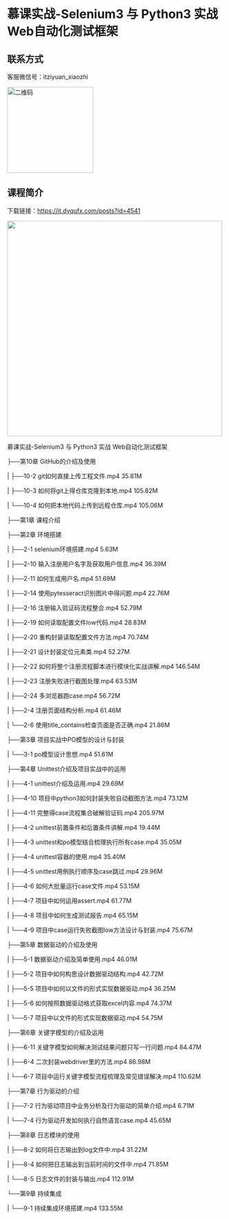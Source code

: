 # 慕课实战-Selenium3 与 Python3 实战 Web自动化测试框架

## 联系方式

客服微信号：itziyuan_xiaozhi

<img src="https://ziyuanyun.oss-cn-guangzhou.aliyuncs.com/common/20240614073449/666b82192834a.jpg" width="200" height="200" alt="二维码">

## 课程简介

下载链接：https://it.dyqufx.com/posts?id=4541

<img src="https://ziyuanyun.oss-cn-guangzhou.aliyuncs.com/yun/20241028073013/671ecd0525fb0.jpg" width="500" alt="">

  

 慕课实战-Selenium3 与 Python3 实战 Web自动化测试框架

 ├──第10章 GitHub的介绍及使用

 | ├──10-2 git如何直接上传工程文件.mp4 35.81M

 | ├──10-3 如何将git上得仓库克隆到本地.mp4 105.82M

 | └──10-4 如何把本地代码上传到远程仓库.mp4 105.06M

 ├──第1章 课程介绍

 ├──第2章 环境搭建

 | ├──2-1 selenium环境搭建.mp4 5.63M

 | ├──2-10 输入注册用户名字及获取用户信息.mp4 36.39M

 | ├──2-11 如何生成用户名.mp4 51.69M

 | ├──2-14 使用pytesseract识别图片中得问题.mp4 22.76M

 | ├──2-16 注册输入验证码流程整合.mp4 52.79M

 | ├──2-19 如何读取配置文件low代码.mp4 28.83M

 | ├──2-20 重构封装读取配置文件方法.mp4 70.74M

 | ├──2-21 设计封装定位元素类.mp4 52.27M

 | ├──2-22 如何将整个注册流程脚本进行模块化实战讲解.mp4 146.54M

 | ├──2-23 注册失败进行截图处理.mp4 63.53M

 | ├──2-24 多浏览器跑case.mp4 56.72M

 | ├──2-4 注册页面结构分析.mp4 61.46M

 | └──2-6 使用title_contains检查页面是否正确.mp4 21.86M

 ├──第3章 项目实战中PO模型的设计与封装

 | └──3-1 po模型设计思想.mp4 51.61M

 ├──第4章 Unittest介绍及项目实战中的运用

 | ├──4-1 unittest介绍及运用.mp4 29.69M

 | ├──4-10 项目中python3如何封装失败自动截图方法.mp4 73.12M

 | ├──4-11 完整得case流程集合破解验证码.mp4 205.97M

 | ├──4-2 unittest前置条件和后置条件讲解.mp4 19.44M

 | ├──4-3 unittest和po模型结合梳理执行所有case.mp4 35.05M

 | ├──4-4 unittest容器的使用.mp4 35.40M

 | ├──4-5 unittest用例执行顺序及case跳过.mp4 29.96M

 | ├──4-6 如何大批量运行case文件.mp4 53.15M

 | ├──4-7 项目中如何运用assert.mp4 61.77M

 | ├──4-8 项目中如何生成测试报告.mp4 65.15M

 | └──4-9 项目中case运行失败截图low方法设计与封装.mp4 75.67M

 ├──第5章 数据驱动的介绍及使用

 | ├──5-1 数据驱动介绍及简单使用.mp4 46.01M

 | ├──5-2 项目中如何构思设计数据驱动结构.mp4 42.72M

 | ├──5-5 项目中如何以文件的形式实现数据驱动.mp4 36.25M

 | ├──5-6 如何按照数据驱动格式获取excel内容.mp4 74.37M

 | └──5-7 项目中以文件的形式实现数据驱动.mp4 54.75M

 ├──第6章 关键字模型的介绍及运用

 | ├──6-11 关键字模型如何解决测试结果问题只写一行问题.mp4 84.47M

 | ├──6-4 二次封装webdriver里的方法.mp4 86.98M

 | └──6-7 项目中运行关键字模型流程梳理及常见错误解决.mp4 110.62M

 ├──第7章 行为驱动的介绍

 | ├──7-2 行为驱动项目中业务分析及行为驱动的简单介绍.mp4 6.71M

 | └──7-4 行为驱动开发如何执行自然语言case.mp4 45.65M

 ├──第8章 日志模块的使用

 | ├──8-2 如何将日志输出到log文件中.mp4 31.22M

 | ├──8-4 如何把日志输出到当前时间的文件中.mp4 71.85M

 | └──8-5 日志文件的封装与输出.mp4 112.91M

 └──第9章 持续集成

 | └──9-1 持续集成环境搭建.mp4 133.55M

  